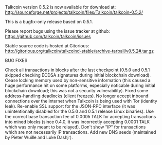 Talkcoin version 0.5.2 is now available for download at:
http://sourceforge.net/projects/talkcoin/files/Talkcoin/talkcoin-0.5.2/

This is a bugfix-only release based on 0.5.1.

Please report bugs using the issue tracker at github:
https://github.com/talkcoin/talkcoin/issues

Stable source code is hosted at Gitorious:
http://gitorious.org/talkcoin/talkcoind-stable/archive-tarball/v0.5.2#.tar.gz

BUG FIXES

Check all transactions in blocks after the last checkpoint (0.5.0 and 0.5.1 skipped checking ECDSA signatures during initial blockchain download).
Cease locking memory used by non-sensitive information (this caused a huge performance hit on some platforms, especially noticable during initial blockchain download; this was
not a security vulnerability).
Fixed some address-handling deadlocks (client freezes).
No longer accept inbound connections over the internet when Talkcoin is being used with Tor (identity leak).
Re-enable SSL support for the JSON-RPC interface (it was unintentionally disabled for the 0.5.0 and 0.5.1 release Linux binaries).
Use the correct base transaction fee of 0.0005 TALK for accepting transactions into mined blocks (since 0.4.0, it was incorrectly accepting 0.0001 TALK which was only meant to be relayed).
Don't show "IP" for transactions which are not necessarily IP transactions.
Add new DNS seeds (maintained by Pieter Wuille and Luke Dashjr).
